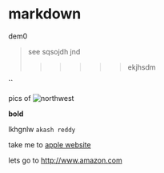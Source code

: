 # markdown
dem0
> see
> sqsojdh
> jnd
>>>>>> ekjhsdm

``


pics of ![northwest](screenshot.jpg)

**bold**


lkhgnlw
``
akash reddy
``

take me to [apple website](https://www.apple.com)

lets go to <http://www.amazon.com>
